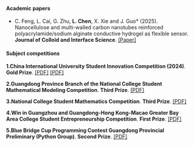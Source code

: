 #### **Academic papers**

- C. Feng, L. Cai, G. Zhu, <strong>L. Chen</strong>, X. Xie and J. Guo* (2025). Nanocellulose and multi-walled carbon nanotubes reinforced polyacrylamide/sodium alginate conductive hydrogel as flexible sensor. <strong>Journal of Colloid and Interface Science</strong>. [[Paper]](https://doi.org/10.1016/j.jcis.2024.08.067)

#### **Subject** **competitions**

<p>
<b>1.China International University Student Innovation Competition (2024)</b>. <b>Gold Prize</b>. 
<a href="static/assets/pdf/china_innovation_competition_2024_gold_1.pdf" target="_blank">[PDF]</a> 
<a href="static/assets/pdf/china_innovation_competition_2024_gold_2.pdf" target="_blank">[PDF]</a>
</p>

<p>
<b>2.Guangdong Province Branch of the National College Student Mathematical Modeling Competition</b>. <b>Third Prize</b>. 
<a href="static/assets/pdf/guangdong_math_modeling_third.pdf" target="_blank">[PDF]</a>
</p>

<p>
<b>3.National College Student Mathematics Competition</b>. <b>Third Prize</b>. 
<a href="static/assets/pdf/national_math_competition_third.pdf" target="_blank">[PDF]</a>
</p>

<p>
<b>4.Win in Guangzhou and Guangdong-Hong Kong-Macao Greater Bay Area College Student Entrepreneurship Competition</b>. <b>First Prize</b>. 
<a href="static/assets/pdf/guangzhou_gba_entrepreneurship_first.pdf" target="_blank">[PDF]</a>
</p>

<p>
<b>5.Blue Bridge Cup Programming Contest Guangdong Provincial Preliminary (Python Group)</b>. <b>Second Prize</b>. 
<a href="static/assets/pdf/blue_bridge_python_second.pdf" target="_blank">[PDF]</a>
</p>

